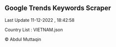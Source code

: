 

## Google Trends Keywords Scraper 
 
Last Update 11-12-2022 , 18:42:58

Country List :
VIETNAM.json



© Abdul Muttaqin 

